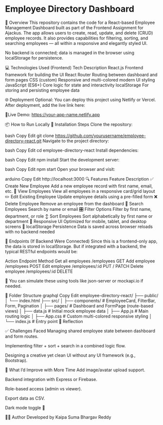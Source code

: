 # Employee Directory Dashboard
🧾 Overview
This repository contains the code for a React-based Employee Management Dashboard built as part of the Frontend Assignment for Ajackus.
The app allows users to create, read, update, and delete (CRUD) employee records. It also provides capabilities for filtering, sorting, and searching employees — all within a responsive and elegantly styled UI.

No backend is connected; data is managed in the browser using localStorage for persistence.

💻 Technologies Used (Frontend)
Tech	Description
React.js	Frontend framework for building the UI
React Router	Routing between dashboard and form pages
CSS (custom)	Responsive and multi-colored modern UI styling
JavaScript (ES6+)	Core logic for state and interactivity
localStorage	For storing and persisting employee data

🌐 Deployment
Optional: You can deploy this project using Netlify or Vercel.
After deployment, add the live link here:

📍Live Demo: https://your-app-name.netlify.app

📦 How to Run Locally
🔧 Installation Steps
Clone the repository:

bash
Copy
Edit
git clone https://github.com/yourusername/employee-directory-react.git
Navigate to the project directory:

bash
Copy
Edit
cd employee-directory-react
Install dependencies:

bash
Copy
Edit
npm install
Start the development server:

bash
Copy
Edit
npm start
Open your browser and visit:

arduino
Copy
Edit
http://localhost:3000
🔍 Features
Feature	Description
✅ Create New Employee	Add a new employee record with first name, email, etc.
📄 View Employees	View all employees in a responsive card/grid layout
✏️ Edit Existing Employee	Update employee details using a pre-filled form
❌ Delete Employee	Remove an employee from the dashboard
🔎 Search Employees	Search by name or email
🎛 Filter Options	Filter by first name, department, or role
↕️ Sort Employees	Sort alphabetically by first name or department
📱 Responsive UI	Optimized for mobile, tablet, and desktop screens
💾 localStorage Persistence	Data is saved across browser reloads with no backend needed

📡 Endpoints (If Backend Were Connected)
Since this is a frontend-only app, the data is stored in localStorage.
But if integrated with a backend, the typical RESTful endpoints would be:

Action	Endpoint	Method
Get all employees	/employees	GET
Add employee	/employees	POST
Edit employee	/employees/:id	PUT / PATCH
Delete employee	/employees/:id	DELETE

🔗 You can simulate these using tools like json-server or mockapi.io if needed.

📁 Folder Structure
graphql
Copy
Edit
employee-directory-react/
├── public/
│   └── index.html
├── src/
│   ├── components/      # EmployeeCard, FilterBar, Form, Pagination
│   ├── pages/           # Dashboard and FormPage (route-based views)
│   ├── data.js          # Initial mock employee data
│   ├── App.js           # Main routing logic
│   ├── App.css          # Custom multi-colored responsive styling
│   └── index.js         # Entry point
🧠 Reflection

✅ Challenges Faced
Managing shared employee state between dashboard and form routes.

Implementing filter + sort + search in a combined logic flow.

Designing a creative yet clean UI without any UI framework (e.g., Bootstrap).

🔧 What I’d Improve with More Time
Add image/avatar upload support.

Backend integration with Express or Firebase.

Role-based access (admin vs viewer).

Export data as CSV.

Dark mode toggle 🌙

👨‍💻 Author
Developed by Kaipa Suma Bhargav Reddy

